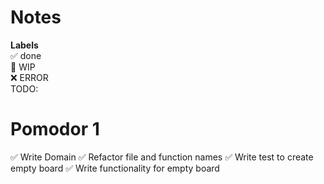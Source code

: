 # Notes

**Labels**  
✅ done  
🚧 WIP  
❌ ERROR  
TODO:

# Pomodor 1

✅ Write Domain
✅ Refactor file and function names
✅ Write test to create empty board
✅ Write functionality for empty board

